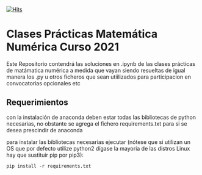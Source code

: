 [![Hits](https://hits.seeyoufarm.com/api/count/incr/badge.svg?url=https%3A%2F%2Fgithub.com%2FJavierOramas%2FClases-Practicas-Numerica&count_bg=%2367CF18&title_bg=%23555555&icon=jupyter.svg&icon_color=%23FF8400&title=hits&edge_flat=false)](https://hits.seeyoufarm.com)
# Clases Prácticas Matemática Numérica Curso 2021

Este Repositorio contendrá las soluciones en .ipynb de las clases prácticas de matámatica numérica a medida que vayan siendo resueltas
de igual manera los .py u otros ficheros que sean utiilizados para participacion en convocatorias opcionales etc

## Requerimientos
con la instalación de anaconda deben estar todas las bibliotecas de python necesarias, no obstante se agrega el fichero requirements.txt para si se desea prescindir de anaconda

para instalar las bibliotecas necesarias ejecutar (nótese que si utilizan un OS que por defecto utilize python2 dígase la mayoria de las distros Linux hay que sustituir pip por pip3):

`pip install -r requirements.txt`

